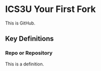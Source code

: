 # ICS3U Your First Fork
This is GitHub.

## Key Definitions
### Repo or Repository
This is a definition.
